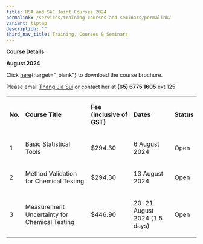 ```yaml
---
title: HSA and SAC Joint Courses 2024
permalink: /services/training-courses-and-seminars/permalink/
variant: tiptap
description: ""
third_nav_title: Training, Courses & Seminars
---
```

<p></p>
<p></p>
<p></p>
<p></p>
<p></p>
<p></p>
<p></p>
<p></p>
<p><strong>Course Details</strong>
</p>
<p><strong>August 2024</strong>
</p>
<p>Click <a href="http://files/Training/2024_HSA-SAC-Joint-Courses-Flyer.pdf" rel="noopener noreferrer nofollow" target="_blank">here</a>{:target="_blank"}
to download the course brochure.</p>
<p>Please email <a href="mailto:HSA_CML@hsa.gov.sg" rel="noopener noreferrer nofollow" target="_blank">Thang Jia Sui</a> or
contact her at <strong>(65) 6775 1605</strong> ext 125</p>
<table>
<tbody>
<tr>
<td rowspan="1" colspan="1">
<p><strong>No.</strong>
</p>
</td>
<td rowspan="1" colspan="1">
<p><strong>Course Title</strong>
</p>
</td>
<td rowspan="1" colspan="1">
<p><strong>Fee (inclusive of GST)</strong>
</p>
</td>
<td rowspan="1" colspan="1">
<p><strong>Dates</strong>
</p>
</td>
<td rowspan="1" colspan="1">
<p><strong>Status</strong>
</p>
</td>
</tr>
<tr>
<td rowspan="1" colspan="1">
<p>1</p>
</td>
<td rowspan="1" colspan="1">
<p>Basic Statistical Tools</p>
</td>
<td rowspan="1" colspan="1">
<p>$294.30</p>
</td>
<td rowspan="1" colspan="1">
<p>6 August 2024</p>
</td>
<td rowspan="1" colspan="1">
<p>Open</p>
</td>
</tr>
<tr>
<td rowspan="1" colspan="1">
<p>2</p>
</td>
<td rowspan="1" colspan="1">
<p>Method Validation for Chemical Testing</p>
</td>
<td rowspan="1" colspan="1">
<p>$294.30</p>
</td>
<td rowspan="1" colspan="1">
<p>13 August 2024</p>
</td>
<td rowspan="1" colspan="1">
<p>Open</p>
</td>
</tr>
<tr>
<td rowspan="1" colspan="1">
<p>3</p>
</td>
<td rowspan="1" colspan="1">
<p>Measurement Uncertainty for Chemical Testing</p>
</td>
<td rowspan="1" colspan="1">
<p>$446.90</p>
</td>
<td rowspan="1" colspan="1">
<p>20-21 August 2024 (1.5 days)</p>
</td>
<td rowspan="1" colspan="1">
<p>Open</p>
</td>
</tr>
</tbody>
</table>
<p>&nbsp;</p>
<p></p>
